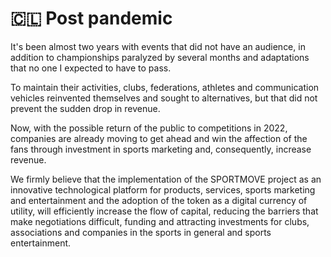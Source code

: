 # 🇨🇱 Post pandemic

It's been almost two years with events that did not have an audience, in addition to championships paralyzed by several months and adaptations that no one I expected to have to pass.

To maintain their activities, clubs, federations, athletes and communication vehicles reinvented themselves and sought to alternatives, but that did not prevent the sudden drop in revenue.

Now, with the possible return of the public to competitions in 2022, companies are already moving to get ahead and win the affection of the fans through investment in sports marketing and, consequently, increase revenue.

We firmly believe that the implementation of the SPORTMOVE project as an innovative technological platform for products, services, sports marketing and entertainment and the adoption of the token as a digital currency of utility, will efficiently increase the flow of capital, reducing the barriers that make negotiations difficult, funding and attracting investments for clubs, associations and companies in the sports in general and sports entertainment.
